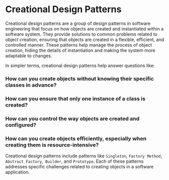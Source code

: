 # Creational Design Patterns

Creational design patterns are a group of design patterns in software engineering that focus on how objects are created and instantiated within a software system. They provide solutions to common problems related to object creation, ensuring that objects are created in a flexible, efficient, and controlled manner. These patterns help manage the process of object creation, hiding the details of instantiation and making the system more adaptable to changes.

In simpler terms, creational design patterns help answer questions like:

### How can you create objects without knowing their specific classes in advance?

### How can you ensure that only one instance of a class is created?

### How can you control the way objects are created and configured?

### How can you create objects efficiently, especially when creating them is resource-intensive?

Creational design patterns include patterns like `Singleton`, `Factory Method`, `Abstract Factory`,` Builder`, and `Prototype`. Each of these patterns addresses specific challenges related to creating objects in a software application.
